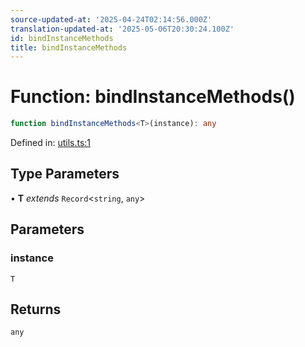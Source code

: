 ```yaml
---
source-updated-at: '2025-04-24T02:14:56.000Z'
translation-updated-at: '2025-05-06T20:30:24.100Z'
id: bindInstanceMethods
title: bindInstanceMethods
---
```


<!-- DO NOT EDIT: this page is autogenerated from the type comments -->

# Function: bindInstanceMethods()

```ts
function bindInstanceMethods<T>(instance): any
```

Defined in: [utils.ts:1](https://github.com/TanStack/pacer/blob/main/packages/pacer/src/utils.ts#L1)

## Type Parameters

• **T** *extends* `Record`\<`string`, `any`\>

## Parameters

### instance

`T`

## Returns

`any`
